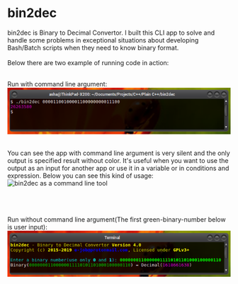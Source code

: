 <h1>bin2dec</h1>
bin2dec is Binary to Decimal Convertor. I built this CLI app to solve and handle some problems in exceptional situations about developing Bash/Batch scripts when they need to know binary format.<br><br>
Below there are two example of running code in action:<br><br>

Run with command line argument:<br>
<img alt="An Example of Running bin2dec with Command Line Argument" src="https://raw.githubusercontent.com/ArdeshirV/resources/master/bin2dec/bin2decRunWithCommandLineArgument.png"><br><br>

You can see the app with command line argument is very silent and the only output is specified result without color. It's useful when you want to use the output as an input for another app or use it in a variable or in conditions and expression. Below you can see this kind of usage:<br>
<img alt="bin2dec as a command line tool" src=""><br><br>
<br><br>

Run without command line argument(The first green-binary-number below is user input):<br>
<img alt="An Example of Running bin2dec without Command Line Argument" src="https://raw.githubusercontent.com/ArdeshirV/resources/master/bin2dec/bin2decRunWithoutCommandLine.png"><br><br>
